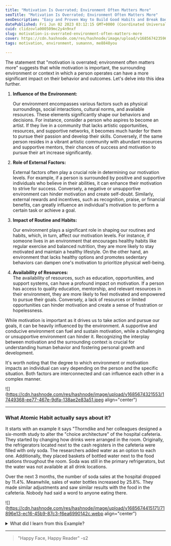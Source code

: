 ```yaml
---
title: "Motivation Is Overrated; Environment Often Matters More"
seoTitle: "Motivation Is Overrated; Environment Often Matters More"
seoDescription: "Easy and Proven Way to Build Good Habits and Break Bad Habits."
datePublished: Fri Jun 02 2023 03:12:15 GMT+0000 (Coordinated Universal Time)
cuid: clidzovla000509mc2y4n9nxf
slug: motivation-is-overrated-environment-often-matters-more
cover: https://cdn.hashnode.com/res/hashnode/image/upload/v1685674235960/c4986f35-d7a0-4355-b237-3dd1221945dc.png
tags: motivation, environment, sumannn, me8848you

---
```


The statement that "motivation is overrated; environment often matters more" suggests that while motivation is important, the surrounding environment or context in which a person operates can have a more significant impact on their behavior and outcomes. Let's delve into this idea further.

1. **Influence of the Environment:**
    
    Our environment encompasses various factors such as physical surroundings, social interactions, cultural norms, and available resources. These elements significantly shape our behaviors and decisions. For instance, consider a person who aspires to become an artist. If they live in a community that lacks artistic opportunities, resources, and supportive networks, it becomes much harder for them to pursue their passion and develop their skills. Conversely, if the same person resides in a vibrant artistic community with abundant resources and supportive mentors, their chances of success and motivation to pursue their art increase significantly.
    
2. **Role of External Factors:**
    
    External factors often play a crucial role in determining our motivation levels. For example, if a person is surrounded by positive and supportive individuals who believe in their abilities, it can enhance their motivation to strive for success. Conversely, a negative or unsupportive environment can hinder motivation and create self-doubt. Similarly, external rewards and incentives, such as recognition, praise, or financial benefits, can greatly influence an individual's motivation to perform a certain task or achieve a goal.
    
3. **Impact of Routine and Habits:**
    
    Our environment plays a significant role in shaping our routines and habits, which, in turn, affect our motivation levels. For instance, if someone lives in an environment that encourages healthy habits like regular exercise and balanced nutrition, they are more likely to stay motivated and maintain a healthy lifestyle. On the other hand, an environment that lacks healthy options and promotes sedentary behaviors can dampen one's motivation to prioritize physical well-being.
    
4. **Availability of Resources:**  
    The availability of resources, such as education, opportunities, and support systems, can have a profound impact on motivation. If a person has access to quality education, mentorship, and relevant resources in their environment, they are more likely to feel motivated and empowered to pursue their goals. Conversely, a lack of resources or limited opportunities can hinder motivation and create a sense of frustration or hopelessness.
    

While motivation is important as it drives us to take action and pursue our goals, it can be heavily influenced by the environment. A supportive and conducive environment can fuel and sustain motivation, while a challenging or unsupportive environment can hinder it. Recognizing the interplay between motivation and the surrounding context is crucial for understanding human behavior and fostering personal growth and development.

It's worth noting that the degree to which environment or motivation impacts an individual can vary depending on the person and the specific situation. Both factors are interconnected and can influence each other in a complex manner.

![](https://cdn.hashnode.com/res/hashnode/image/upload/v1685674321553/17449368-ee77-467e-9dfa-138ae2e83a51.jpeg align="center")

---

### What Atomic Habit actually says about it?

It starts with an example it says "Thorndike and her colleagues designed a six-month study to alter the "choice architecture" of the hospital cafeteria. They started by changing how drinks were arranged in the room. Originally, the refrigerators located next to the cash registers in the cafeteria were filled with only soda. The researchers added water as an option to each one. Additionally, they placed baskets of bottled water next to the food stations throughout the room. Soda was still in the primary refrigerators, but the water was not available at all drink locations.

Over the next 3 months, the number of soda sales at the hospital dropped by 11.4%. Meanwhile, sales of water bottles increased by 25.8%. They made similar adjustments and saw similar results with the food in the cafeteria. Nobody had said a word to anyone eating there.

![](https://cdn.hashnode.com/res/hashnode/image/upload/v1685674415171/71896e13-ec16-45b9-87c3-f6ea6990142c.webp align="center")

<details data-node-type="hn-details-summary"><summary>What did I learn from this Example?</summary><div data-type="detailsContent">Yes, of course, Motivation is also a greater factor to build and continue your habit. But if I could make my environment habit friendly then it stands more longer than I expected. In the above example, nobody motivates to drink water in this cafeteria rather just a simple change in the environment provides us the greater result.</div></details>

---

> "Happy Face, Happy Reader" -s2